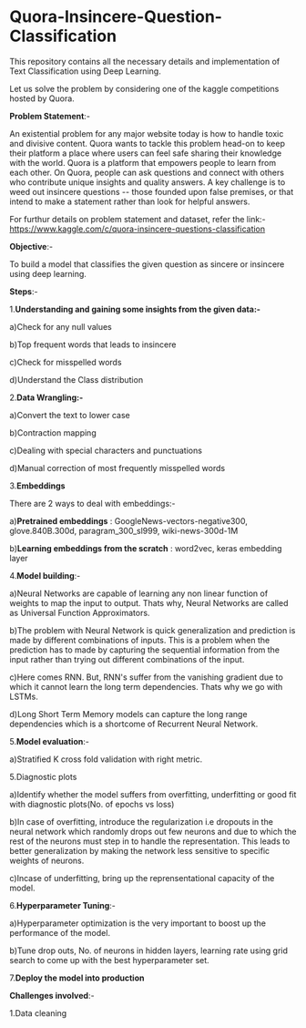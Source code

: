 # Quora-Insincere-Question-Classification

This repository contains all the necessary details and implementation of Text Classification using Deep Learning.

Let us solve the problem by considering one of the kaggle competitions hosted by Quora.

**Problem Statement**:-

An existential problem for any major website today is how to handle toxic and divisive content. Quora wants to tackle this problem head-on to keep their platform a place where users can feel safe sharing their knowledge with the world. Quora is a platform that empowers people to learn from each other. On Quora, people can ask questions and connect with others who contribute unique insights and quality answers. A key challenge is to weed out insincere questions -- those founded upon false premises, or that intend to make a statement rather than look for helpful answers. 

For furthur details on problem statement and dataset, refer the link:-https://www.kaggle.com/c/quora-insincere-questions-classification

**Objective**:-

To build a model that classifies the given question as sincere or insincere using deep learning.

**Steps**:-

1.**Understanding and gaining some insights from the given data:-**

a)Check for any null values

b)Top frequent words that leads to insincere

c)Check for misspelled words

d)Understand the Class distribution

2.**Data Wrangling:-** 

a)Convert the text to lower case

b)Contraction mapping

c)Dealing with special characters and punctuations

d)Manual correction of most frequently misspelled words

3.**Embeddings** 

There are 2 ways to deal with embeddings:-

a)**Pretrained embeddings** : GoogleNews-vectors-negative300, glove.840B.300d, paragram_300_sl999, wiki-news-300d-1M 

b)**Learning embeddings from the scratch** : word2vec, keras embedding layer

4.**Model building**:-

a)Neural Networks are capable of learning any non linear function of weights to map the input to output. Thats why, Neural Networks are called as Universal Function Approximators. 

b)The problem with Neural Network is quick generalization and prediction is made by different combinations of inputs. This is a problem 
when the prediction has to made by capturing the sequential information from the input rather than trying out different combinations of the input. 

c)Here comes RNN. But, RNN's suffer from the vanishing gradient due to which it cannot learn the long term dependencies. Thats why we go with LSTMs.

d)Long Short Term Memory models can capture the long range dependencies which is a shortcome of Recurrent Neural Network.

5.**Model evaluation**:-

a)Stratified K cross fold validation with right metric. 

5.Diagnostic plots

a)Identify whether the model suffers from overfitting, underfitting or good fit with diagnostic plots(No. of epochs vs loss)

b)In case of overfitting, introduce the regularization i.e dropouts in the neural network which randomly drops out few neurons and due to which the rest of the neurons must step in to handle the representation. This leads to better generalization by making the network less sensitive to specific weights of neurons.

c)Incase of underfitting, bring up the reprensentational capacity of the model.

6.**Hyperparameter Tuning**:-

a)Hyperparameter optimization is the very important to boost up the performance of the model.

b)Tune drop outs, No. of neurons in hidden layers, learning rate using grid search to come up with the best hyperparameter set.

7.**Deploy the model into production** 

**Challenges involved**:-

1.Data cleaning







